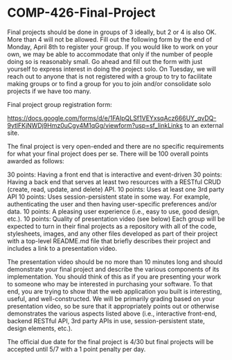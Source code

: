 # COMP-426-Final-Project

Final projects should be done in groups of 3 ideally, but 2 or 4 is also OK. More than 4 will not be allowed. Fill out the following form by the end of Monday, April 8th to register your group. If you would like to work on your own, we may be able to accommodate that only if the number of people doing so is reasonably small. Go ahead and fill out the form with just yourself to express interest in doing the project solo. On Tuesday, we will reach out to anyone that is not registered with a group to try to facilitate making groups or to find a group for you to join and/or consolidate solo projects if we have too many.

Final project group registration form:

https://docs.google.com/forms/d/e/1FAIpQLSf1VEYxsqAcz666UY_qvDQ-9ytlFKjNWDj9Hmz0uCgy4M1qGg/viewform?usp=sf_linkLinks to an external site.

The final project is very open-ended and there are no specific requirements for what your final project does per se. There will be 100 overall points awarded as follows:

30 points: Having a front end that is interactive and event-driven
30 points: Having a back end that serves at least two resources with a RESTful CRUD (create, read, update, and delete) API.
10 points: Uses at least one 3rd party API
10 points: Uses session-persistent state in some way.
For example, authenticating the user and then having user-specific preferences and/or data.
10 points: A pleasing user experience (i.e., easy to use, good design, etc.).
10 points: Quality of presentation video (see below)
Each group will be expected to turn in their final projects as a repository with all of the code, stylesheets, images, and any other files developed as part of their project with a top-level README.md file that briefly describes their project and includes a link to a presentation video.

The presentation video should be no more than 10 minutes long and should demonstrate your final project and describe the various components of its implementation. You should think of this as if you are presenting your work to someone who may be interested in purchasing your software. To that end, you are trying to show that the web application you built is interesting, useful, and well-constructed. We will be primarily grading based on your presentation video, so be sure that it appropriately points out or otherwise demonstrates the various aspects listed above (i.e., interactive front-end, backend RESTful API, 3rd party APIs in use, session-persistent state, design elements, etc.).

The official due date for the final project is 4/30 but final projects will be accepted until 5/7 with a 1 point penalty per day.
